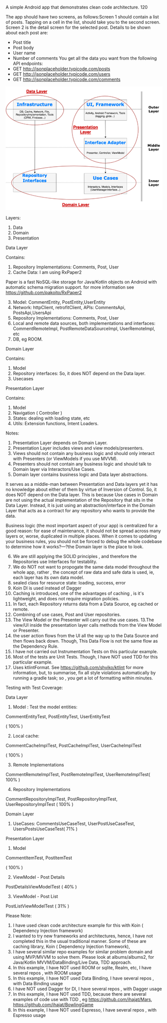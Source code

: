 A simple Android app that demonstrates clean code architecture. 120

The app should have two screens, as follows:Screen 1 should contain a list of posts. Tapping on a cell in the list, should take you to the second
screen.
Screen 2 is the detail screen for the selected post. Details to be shown about each post are:
- Post title
- Post body
- User name
- Number of comments
You get all the data you want from the following API endpoints:
- GET http://jsonplaceholder.typicode.com/posts
- GET http://jsonplaceholder.typicode.com/users
- GET http://jsonplaceholder.typicode.com/comments

![alt text](img.png)

Layers:

1. Data
2. Domain
3. Presentation

Data Layer

Contains:

1. Repository Implementations: Comments, Post, User
2. Cache Data: I am using RxPaper2

Paper is a fast NoSQL-like storage for Java/Kotlin objects on Android with automatic schema migration support.
for more information see https://github.com/pakoito/RxPaper2

3. Model: CommentEntity, PostEntity,UserEntity
4. Network: httpClient, retrofitClient, APIs: CommentsApi, PostsApi,UsersApi
5. Repository Implementations: Comments, Post, User
6. Local and remote data sources, both implementations and interfaces: CommentRemoteImpl, PostRemoteDataSourceImpl, UserRemoteImpl, etc
7. DB, eg ROOM.


Domain Layer

Contains:

1. Model
2. Repository interfaces: So, it does NOT depend on the Data layer. 
2. Usecases 


Presentation Layer

Contains:

1. Model
2. Navigation ( Controller )
3. States: dealing with loading state, etc
4. Utils: Extension functions, Intent Loaders.

Notes:

1. Presentation Layer depends on Domain Layer.
2. Presentation Layer includes views and view models/presenters.
3. Views should not contain any business logic and should only interact with Presenters (or ViewModels if you use MVVM).
4. Presenters should not contain any business logic and should talk to Domain layer via Interactors/Use Cases.
5. Domain layer contains business logic and Data layer abstractions. 

It serves as a middle-man between Presentation and Data layers yet it has no knowledge about either of them by virtue of Inversion of Control. So, it does NOT depend on the Data layer. This is because Use cases in Domain are not using the actual implementation of the Repository that sits in the Data Layer. Instead, it is just using an abstraction/interface in the Domain Layer that acts as a contract for any repository who wants to provide the data.

Business logic (the most important aspect of your app) is centralized for a good reason: for ease of maintenance, it should not be spread across many layers or, worse, duplicated in multiple places. When it comes to updating your business rules, you should not be forced to debug the whole codebase to determine how it works?—?the Domain layer is the place to look.

6. We are still applying the SOLID principles , and therefore the Repositories use Interfaces for testablity.
7. We do NOT not want to propogate the same data model throughout the whole app, rather , the concept of raw data and safe data is used, ie, each layer has its own data model.
8. sealed class for resource state: loading, success, error
9. Koin DI is used instead of Dagger
10. Caching is introduced, one of the advantages of caching , is it's lightweight, and does not require migration policies.
11. In fact,  each Repository returns data from a Data Source, eg cached or remote.
12. Combining of use cases, Post and User repositories.
9. The View Model or the Presenter will carry out the use cases.
13.The view/UI inside the presentation layer calls methods from the View Model or Presenter.
14. the user action flows from the UI all the way up to the Data Source and then flows back down. Though, This Data Flow is not the same flow as the Dependency Rule.
15. I have not carried out Instrumentation Tests on this particular example.
16. Most of the tests are Unit Tests. Though, I have NOT used TDD for this particular example.
17. Uses ktlintFormat. See https://github.com/shyiko/ktlint for more information, but, to summarise, fix all style violations automatically by running a gradle task; so , you get a lot of formatting within minutes.


Testing with Test Coverage:

Data Layer

1. Model : Test the model entities: 
	
CommentEntityTest, 
PostEntityTest, 
UserEntityTest

( 100% )

2. Local cache: 

CommentCacheImplTest, 
PostCacheImplTest, 
UserCacheImplTest

( 100% )

3. Remote Implementations

CommentRemoteImplTest, 
PostRemoteImplTest, 
UserRemoteImplTest( 100% )

4. Repository Implementations

CommentRepositoryImplTest, 
PostRepositoryImplTest, 
UserRepositoryImplTest 
( 100% )



Domain Layer

1. UseCases: CommentsUseCaseTest, UserPostUseCaseTest, UsersPostsUseCaseTest( 71% )


Presentation Layer

1. Model

CommentItemTest, 
PostItemTest

( 100% )

2. ViewModel - Post Details

PostDetailsViewModelTest
( 40% )

3. ViewModel - Post List

PostListViewModelTest
( 31% )


Please Note:
1. I have used clean code architecture example for this with Koin ( Dependency Injection framework)
2. I wanted to try new frameworks and architectures, hence, I have not completed this in the usual traditional manner.  Some of these are caching library, Koin  ( Dependency Injection framework), 
3. I have several similar repo examples for similar problem domain and using MVP/MVVM to solve them. Please look at albums/albums2, for Java/Kotlin MVVM/DataBinding/Live Data, TDD approach.
4. In this example, I have NOT used ROOM or sqlite, Realm, etc, I have several repos , with ROOM  usage
5. In this example, I have NOT used Data Binding,  I have several repos , with Data Binding usage
6. I have NOT used Dagger for DI, I have several repos , with Dagger usage
7. In this example, I have NOT used TDD, because there are several examples of code use with TDD , eg https://github.com/ihajat/Mars, https://github.com/ihajat/BowlingGame
8. In this example, I have NOT used Espresso, I have several repos , with Espresso usage

